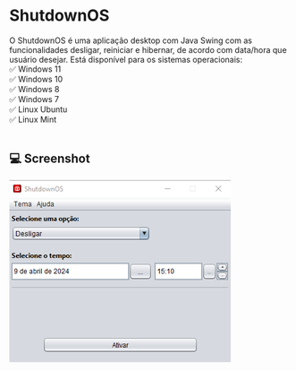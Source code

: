# ShutdownOS
O ShutdownOS é uma aplicação desktop com Java Swing com as funcionalidades desligar, reiniciar e hibernar, de acordo com data/hora que usuário desejar. Está disponível para os sistemas operacionais: <br/>
✅ Windows 11 <br/>
✅ Windows 10 <br/>
✅ Windows 8 <br/>
✅ Windows 7 <br/>
✅ Linux Ubuntu <br/>
✅ Linux Mint <br/> <br/>

## 💻 Screenshot
<img src="./src/resource/screenshot/tema_nimbus.png"/>
